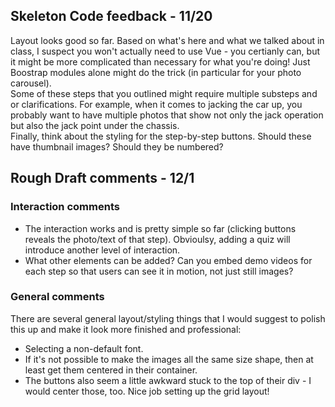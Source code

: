 ## Skeleton Code feedback - 11/20

Layout looks good so far. Based on what's here and what we talked about in class, I suspect you won't actually need to use Vue - you certianly can, but it might be more complicated than necessary for what you're doing! Just Boostrap modules alone might do the trick (in particular for your photo carousel).  
Some of these steps that you outlined might require multiple substeps and or clarifications. For example, when it comes to jacking the car up, you probably want to have multiple photos that show not only the jack operation but also the jack point under the chassis.  
Finally, think about the styling for the step-by-step buttons. Should these have thumbnail images? Should they be numbered?

## Rough Draft comments - 12/1
### Interaction comments
- The interaction works and is pretty simple so far (clicking buttons reveals the photo/text of that step). Obvioulsy, adding a quiz will introduce another level of interaction.
- What other elements can be added? Can you embed demo videos for each step so that users can see it in motion, not just still images?
### General comments
There are several general layout/styling things that I would suggest to polish this up and make it look more finished and professional:
- Selecting a non-default font.
- If it's not possible to make the images all the same size shape, then at least get them centered in their container.
- The buttons also seem a little awkward stuck to the top of their div - I would center those, too.
Nice job setting up the grid layout!